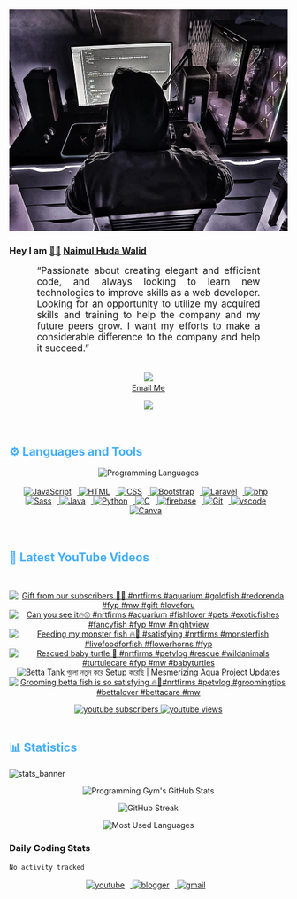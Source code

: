 <!-- ![github_cover_banner](https://www.digitalsolutionservices.com/img/services/web%20development.gif)-->

<div align="center" style="display:block;">
    <img height="400px" width="100%" alt="github cover banner" src="https://raw.githubusercontent.com/NaimulHudaWalid/NaimulHudaWalid/main/272276268_3114779035434264_920860974401480824_n.jpg"/> 
</div>

### Hey I am [👨🏻‍][facebook] [Naimul Huda Walid][youtube]



<p align:"center" style="text-align: justify; margin: 0 50px; font-size: 17px;" >
   “Passionate about creating elegant and efficient code, and always looking to learn new technologies to improve skills as a web developer. Looking for an opportunity to utilize my acquired skills and training to help the company and my future peers grow. I want my efforts to make a considerable difference to the company and help it succeed.”
<br>
<br>
<div align="center">

![](https://visitor-badge.glitch.me/badge?page_id=NaimulHudaWalid)
    <br />
[Email Me](mailto:dev.naimulhuda@gmail.com)
</div>
</p>
<!-- Typing SVG by DenverCoder1 - https://github.com/DenverCoder1/readme-typing-svg -->
<p align="center">
<!--   <a href="https://github.com/DenverCoder1/readme-typing-svg"> -->
    <img src="https://readme-typing-svg.herokuapp.com?color=E22FE4&width=380&height=45&lines=Open-Source+Enthusiast;Learning+In+Public;Empowering+Others;Nice+To+Meet+You+...&center=true"></a>

</p>
<br>
<!-- Languages and Tools -->

<h2 style="color: #44AEFB">⚙️ Languages and Tools</h2>
<div align="center" style="display:block;">
    <img width="100px" alt="Programming Languages" src="https://user-images.githubusercontent.com/78341798/194531121-47b0119a-ce00-439d-b586-125f86acb098.png"/> 
</div>
<br>   
<!-- Icons Resources -->
<!-- https://devicon.dev/ -->
<!-- https://cdn.jsdelivr.net/npm/simple-icons@v3/icons/ -->
<div align="center">
  <a href="https://developer.mozilla.org/en-US/docs/Web/JavaScript" target="_blank" rel="noreferrer">
      <img  alt="JavaScript" height="50px" style="padding-right:10px;" src="https://cdn.jsdelivr.net/gh/devicons/devicon/icons/javascript/javascript-plain.svg"/>
  </a>
  
 
  <a href="https://developer.mozilla.org/en-US/docs/Web/HTML" target="_blank" rel="noreferrer">
      <img  alt="HTML" height="50px" style="padding-right:10px;" src="https://cdn.jsdelivr.net/gh/devicons/devicon/icons/html5/html5-original.svg"/>
  </a>
  <a href="https://developer.mozilla.org/en-US/docs/Web/CSS" target="_blank" rel="noreferrer">
      <img  alt="CSS" height="50px" style="padding-right:10px;" src="https://cdn.jsdelivr.net/gh/devicons/devicon/icons/css3/css3-original.svg"/>
  </a>
  <a href="https://getbootstrap.com/" target="_blank" rel="noreferrer">
      <img  alt="Bootstrap" height="50px" style="padding-right:10px;" src="https://cdn.jsdelivr.net/gh/devicons/devicon/icons/bootstrap/bootstrap-original.svg"/>
  </a> 
  <a href="https://laravel.com/" target="_blank" rel="noreferrer">
      <img  alt="Laravel" height="50px" style="padding-right:10px;" src="https://cdn.jsdelivr.net/gh/devicons/devicon/icons/laravel/laravel-plain.svg"/>
  </a>
  <a href="https://www.php.net/" target="_blank" rel="noreferrer">
      <img  alt="php" height="50px" style="padding-right:10px;" src="https://cdn.jsdelivr.net/gh/devicons/devicon/icons/php/php-original.svg"/>
  </a>
  <a href="https://sass-lang.com/" target="_blank" rel="noreferrer">
      <img  alt="Sass" height="50px" style="padding-right:10px;" src="https://cdn.jsdelivr.net/gh/devicons/devicon/icons/sass/sass-original.svg"/>
  </a>
  <a href="https://www.java.com/en/" target="_blank" rel="noreferrer">
      <img  alt="Java" height="50px" style="padding-right:10px;" src="https://cdn.jsdelivr.net/gh/devicons/devicon/icons/java/java-original.svg"/>
  </a>    
  <a href="https://www.python.org/" target="_blank" rel="noreferrer">
      <img  alt="Python" height="50px" style="padding-right:10px;" src="https://cdn.jsdelivr.net/gh/devicons/devicon/icons/python/python-original.svg"/>
  </a>
  <a href="https://www.cprogramming.com/" target="_blank" rel="noreferrer">
      <img  alt="C" height="50px" style="padding-right:10px;" src="https://cdn.jsdelivr.net/gh/devicons/devicon/icons/c/c-original.svg"/>
  </a>
  
  <a href="https://firebase.google.com/" target="_blank" rel="noreferrer">
      <img  alt="firebase" height="50px" style="padding-right:10px;" src="https://cdn.jsdelivr.net/gh/devicons/devicon/icons/firebase/firebase-plain.svg"/>
  </a>
 
  <a href="https://git-scm.com/" target="_blank" rel="noreferrer">
      <img  alt="Git" height="50px" style="padding-right:10px;" src="https://cdn.jsdelivr.net/gh/devicons/devicon/icons/git/git-original.svg"/>
  </a>
  
  <a href="https://code.visualstudio.com/" target="_blank" rel="noreferrer">
      <img  alt="vscode" height="50px" style="padding-right:10px;"src="https://cdn.jsdelivr.net/gh/devicons/devicon/icons/vscode/vscode-original.svg"/>
  </a>
  <a href="https://www.canva.com/" target="_blank" rel="noreferrer">
      <img  alt="Canva" height="50px" style="padding-right:10px;" src="https://cdn.jsdelivr.net/gh/devicons/devicon/icons/canva/canva-original.svg"/> 
  </a>
</div>
<br>
<br>

<!-- Latest YouTube Videos -->

<h2 style="color: #44AEFB">🎦 Latest YouTube Videos</h2>
<br />

<!-- Resource/Reference: https://github.com/DenverCoder1/github-readme-youtube-cards -->
<div class="youtube videos cards" align="center">

<!-- BEGIN YOUTUBE-CARDS -->
[![Gift from our subscribers 🖤🔥 #nrtfirms #aquarium #goldfish #redorenda #fyp #mw #gift #loveforu](https://ytcards.demolab.com/?id=Cgl_St5lPSU&title=Gift+from+our+subscribers+%F0%9F%96%A4%F0%9F%94%A5+%23nrtfirms+%23aquarium+%23goldfish+%23redorenda+%23fyp+%23mw+%23gift+%23loveforu&lang=en&timestamp=1702912173&background_color=%230d1117&title_color=%23ffffff&stats_color=%23dedede&max_title_lines=1&width=250&border_radius=5 "Gift from our subscribers 🖤🔥 #nrtfirms #aquarium #goldfish #redorenda #fyp #mw #gift #loveforu")](https://www.youtube.com/watch?v=Cgl_St5lPSU)
[![Can you see it🔥🙄 #nrtfirms #aquarium #fishlover #pets #exoticfishes #fancyfish #fyp #mw #nightview](https://ytcards.demolab.com/?id=Z2b_a7Ls06w&title=Can+you+see+it%F0%9F%94%A5%F0%9F%99%84+%23nrtfirms+%23aquarium+%23fishlover+%23pets+%23exoticfishes+%23fancyfish+%23fyp+%23mw+%23nightview&lang=en&timestamp=1702867469&background_color=%230d1117&title_color=%23ffffff&stats_color=%23dedede&max_title_lines=1&width=250&border_radius=5 "Can you see it🔥🙄 #nrtfirms #aquarium #fishlover #pets #exoticfishes #fancyfish #fyp #mw #nightview")](https://www.youtube.com/watch?v=Z2b_a7Ls06w)
[![Feeding my monster fish 🔥🖤 #satisfying #nrtfirms #monsterfish #livefoodforfish #flowerhorns #fyp](https://ytcards.demolab.com/?id=h1VbQiFJzys&title=Feeding+my+monster+fish+%F0%9F%94%A5%F0%9F%96%A4+%23satisfying+%23nrtfirms+%23monsterfish+%23livefoodforfish+%23flowerhorns+%23fyp&lang=en&timestamp=1702858133&background_color=%230d1117&title_color=%23ffffff&stats_color=%23dedede&max_title_lines=1&width=250&border_radius=5 "Feeding my monster fish 🔥🖤 #satisfying #nrtfirms #monsterfish #livefoodforfish #flowerhorns #fyp")](https://www.youtube.com/watch?v=h1VbQiFJzys)
[![Rescued baby turtle 🖤 #nrtfirms #petvlog #rescue #wildanimals #turtulecare #fyp #mw  #babyturtles](https://ytcards.demolab.com/?id=3YeJoRfi1l4&title=Rescued+baby+turtle+%F0%9F%96%A4+%23nrtfirms+%23petvlog+%23rescue+%23wildanimals+%23turtulecare+%23fyp+%23mw++%23babyturtles&lang=en&timestamp=1702821153&background_color=%230d1117&title_color=%23ffffff&stats_color=%23dedede&max_title_lines=1&width=250&border_radius=5 "Rescued baby turtle 🖤 #nrtfirms #petvlog #rescue #wildanimals #turtulecare #fyp #mw  #babyturtles")](https://www.youtube.com/watch?v=3YeJoRfi1l4)
[![Betta Tank গুলো নতুন করে Setup করেছি | Mesmerizing Aqua Project Updates](https://ytcards.demolab.com/?id=SQBCE-mD04k&title=Betta+Tank+%E0%A6%97%E0%A7%81%E0%A6%B2%E0%A7%8B+%E0%A6%A8%E0%A6%A4%E0%A7%81%E0%A6%A8+%E0%A6%95%E0%A6%B0%E0%A7%87+Setup+%E0%A6%95%E0%A6%B0%E0%A7%87%E0%A6%9B%E0%A6%BF+%7C+Mesmerizing+Aqua+Project+Updates&lang=en&timestamp=1702775158&background_color=%230d1117&title_color=%23ffffff&stats_color=%23dedede&max_title_lines=1&width=250&border_radius=5 "Betta Tank গুলো নতুন করে Setup করেছি | Mesmerizing Aqua Project Updates")](https://www.youtube.com/watch?v=SQBCE-mD04k)
[![Grooming betta fish is so satisfying 🔥🖤#nrtfirms #petvlog #groomingtips #bettalover #bettacare #mw](https://ytcards.demolab.com/?id=n8_Ruv16fi4&title=Grooming+betta+fish+is+so+satisfying+%F0%9F%94%A5%F0%9F%96%A4%23nrtfirms+%23petvlog+%23groomingtips+%23bettalover+%23bettacare+%23mw&lang=en&timestamp=1702772515&background_color=%230d1117&title_color=%23ffffff&stats_color=%23dedede&max_title_lines=1&width=250&border_radius=5 "Grooming betta fish is so satisfying 🔥🖤#nrtfirms #petvlog #groomingtips #bettalover #bettacare #mw")](https://www.youtube.com/watch?v=n8_Ruv16fi4)
<!-- END YOUTUBE-CARDS -->
</div>

<!-- Begin Youtube Buttons -->
<!-- Resource/Reference:  https://github.com/DenverCoder1/custom-icon-badges -->
<div class="youtube buttons" align="center">
    <a href="https://www.youtube.com/channel/UCa3YaFwzSII0kKg3Nads2dQ"  target="_blank">
        <img alt="youtube subscribers" src="https://img.shields.io/youtube/channel/subscribers/UCa3YaFwzSII0kKg3Nads2dQ?logo=youtube&logoColor=red&style=for-the-badge"/>
    </a> 
    <a href="https://www.youtube.com/channel/UCa3YaFwzSII0kKg3Nads2dQ"  target="_blank">
        <img alt="youtube views" src="https://custom-icon-badges.demolab.com/youtube/channel/views/UCa3YaFwzSII0kKg3Nads2dQ?color=%23E05D44&logo=eye&logoColor=white&style=for-the-badge&labelColor=#555555"/>
    </a> 
</div>
<br>
<!-- End Youtube Buttons -->

<!-- Statistics -->

<h2 style="color: #44AEFB">📊 Statistics</h2>

![stats_banner](https://user-images.githubusercontent.com/78341798/194534778-d662496c-ae00-4e8d-ae9b-b90912054e7f.gif)

<!-- Begin Stats Cards -->
<!-- Resources:  -->
<!-- Github & Languages Stats: https://github.com/naimul15-12090/github-readme-stats --> 
<!-- Streak Stats: https://github.com/denvercoder1/github-readme-streak-stats -->
<!-- Change the value after ?username= to your GitHub username. -->
<div class="stats" align="center">

![Programming Gym's GitHub Stats](https://github-readme-stats.vercel.app/api?username=NaimulHudaWalid&hide=stars&count_private=true&show_icons=true&theme=algolia&border_radius=20)

![GitHub Streak](https://streak-stats.demolab.com?user=NaimulHudaWalid&count_private=true&theme=algolia&border_radius=22)

![Most Used Languages](https://github-readme-stats.vercel.app/api/top-langs/?username=NaimulHudaWalid&langs_count=8&layout=compact&show_icons=true&theme=algolia&border_radius=20)
    
<!-- ![Top Langs](https://github-readme-stats.vercel.app/api/top-langs/?username=naimul15-12090&langs_count=8) -->
<!-- [![Top Langs](https://github-readme-stats.vercel.app/api/top-langs/?username=naimul15-12090&layout=compact)](https://github.com/anuraghazra/github-readme-stats)
 -->
    
</div>
<!--  End Stats Cards -->



### Daily Coding Stats
<!--START_SECTION:waka-->

```txt
No activity tracked
```

<!--END_SECTION:waka-->
<!-- Begin Footer -->
<!-- Icons Resources -->
<!-- https://devicon.dev/ -->
<div class="footer" align="center" style="margin:15px;">
    <a href="https://www.youtube.com/channel/UCa3YaFwzSII0kKg3Nads2dQ" target="_blank">
        <img  style="margin:0 10px 10px 0;" src="https://user-images.githubusercontent.com/78341798/194531650-698ef1b1-9cbd-4b4f-96ef-5a2ec4b5d7e6.svg" alt="youtube" width="40px"/>
    </a>
    <a href="https://www.linkedin.com/in/naimulhudawalid/" target="_blank">
        <img style="margin:0 10px 10px 0;" src="https://user-images.githubusercontent.com/78341798/194531458-b5dfeb1b-bad5-4dfa-909a-2e402262db9a.svg" alt="blogger" width="40px"/>
    </a>
    <a href="mailto:dev.naimulhuda@gmail.com" target="_blank">
        <img style="margin:0 10px 10px 0;" src="https://user-images.githubusercontent.com/78341798/194531383-ddb2b774-5bb9-491c-b601-4a4a7d9792fb.svg" alt="gmail" width="40px"/>
    </a>
</div>
<!-- End Footer -->

[youtube]: https://www.youtube.com/channel/UCa3YaFwzSII0kKg3Nads2dQ
[facebook]: https://www.facebook.com/profile.php?id=100007065945838
